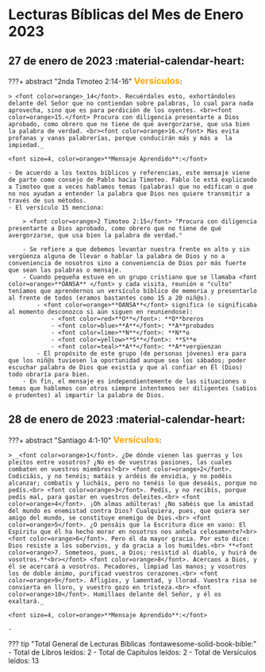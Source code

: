 # **Lecturas Bíblicas del Mes de Enero 2023**

## 27 de enero de 2023 :material-calendar-heart:

???+ abstract "2nda Timoteo 2:14-16"
    <font size=4, color=orange>**Versículos**</font>:

    > <font color=orange>_14</font>. Recuérdales esto, exhortándoles delante del Señor que no contiendan sobre palabras, lo cual para nada aprovecha, sino que es para perdición de los oyentes. <br><font color=orange>15.</font> Procura con diligencia presentarte a Dios aprobado, como obrero que no tiene de qué avergorzarse, que usa bien la palabra de verdad. <br><font color=orange>16.</font> Mas evita profanas y vanas palabrerías, porque conducirán más y más a  la impiedad._
    
    <font size=4, color=orange>**Mensaje Aprendido**:</font>

    - De acuerdo a los textos bíblicos y referencias, este mensaje viene de parte como consejo de Pablo hacia Timoteo. Pablo le está explicando a Timoteo que a veces hablamos temas (palabras) que no edifican o que no nos ayudan a entender la palabra que Dios nos quiere transmitir a través de sus métodos. 
    - El versículo 15 menciona:
        
        > <font color=orange>2 Timoteo 2:15</font> "Procura con diligencia presentarte a Dios aprobado, como obrero que no tiene de qué avergorzarse, que usa bien la palabra de verdad."
        
        - Se refiere a que debemos levantar nuestra frente en alto y sin vergüenza alguna de llevar o hablar la palabra de Dios y no a conveniencia de nosotros sino a conveniencia de Dios por más fuerte que sean las palabras o mensaje.
        - Cuando pequeña estuve en un grupo cristiano que se llamaba <font color=orange>**OANSA** </font> y cada visita, reunión o "culto" teníamos que aprendernos un versículo bíblico de memoria y presentarlo al frente de todos (eramos bastantes como 15 a 20 niñ@s). 
            - <font color=orange>**OANSA**</font> significa (o significaba al momento desconozco si aún siguen en reuniendose):
                - <font color=red>**O**</font>: **O**breros
                - <font color=blue>**A**</font>: **A**probados
                - <font color=lime>**N**</font>: **N**o
                - <font color=yellow>**S**</font>: **S**e
                - <font color=teal>**A**</font>: **A**vergüenzan
            - El propósito de este grupo (de personas jóvenes) era para que los niñ@s tuviesen la oportunidad aunque sea los sábados; poder escuchar palabra de Dios que existía y que al confiar en Él (Dios) todo obraría para bien. 
        - En fin, el mensaje es independientemente de las situaciones o temas que hablemos con otros siempre intentemos ser diligentes (sabios o prudentes) al impartir la palabra de Dios.

## 28 de enero de 2023 :material-calendar-heart:

???+ abstract "Santiago 4:1-10"
    <font size=4, color=orange>**Versículos**</font>:

    > _<font color=orange>1</font>. ¿De dónde vienen las guerras y los pleitos entre vosotros? ¿No es de vuestras pasiones, las cuales combaten en vuestros miembros?<br> <font color=orange>2</font>. Codiciáis, y no tenéis; matáis y ardéis de envidia, y no podéis alcanzar; combatís y lucháis, pero no tenéis lo que deseáis, porque no pedís.<br> <font color=orange>3</font>. Pedís, y no recibís, porque pedís mal, para gastar en vuestros deleites.<br> <font color=orange>4</font>. ¡Oh almas adúlteras! ¿No sabéis que la amistad del mundo es enemistad contra Dios? Cualquiera, pues, que quiera ser amigo del mundo, se constituye enemigo de Dios.<br> <font color=orange>5</font>. ¿O pensáis que la Escritura dice en vano: El Espíritu que él ha hecho morar en nosotros nos anhela celosamente?<br> <font color=orange>6</font>. Pero él da mayor gracia. Por esto dice: Dios resiste a los sobervios, y da gracia a los humildes.<br> **<font color=orange>7. Someteos, pues, a Dios; resistid al diablo, y huirá de vosotros.**<br></font> <font color=orange>8</font>. Acercaos a Dios, y él se acercará a vosotros. Pecadores, limpiad las manos; y vosotros los de doble ánimo, purificad vuestros corazones.<br> <font color=orange>9</font>. Afligíos, y lamentad, y llorad. Vuestra risa se convierta en lloro, y vuestro gozo en tristeza.<br> <font color=orange>10</font>. Humillaos delante del Señor, y él os exaltará._

    <font size=4, color=orange>**Mensaje Aprendido**:</font>

    - 













































??? tip "Total General de Lecturas Bíblicas :fontawesome-solid-book-bible:" 
    - Total de Libros leídos: 2
    - Total de Capítulos leídos: 2
    - Total de Versículos leídos: 13

<!-- [Follow :fontawesome-brands-instagram:](https://instagram.com/kiki7766_peggy){ .md-button target=_blank}
[Follow :fontawesome-brands-facebook:](https://facebook.com/kiki7766){ .md-button  target=_blank }
[Follow :fontawesome-brands-github:](https://github.com/kiki7766){ .md-button target=_blank }
[Follow :fontawesome-brands-discord:](https://discord.com/Kiki7766#1421){ .md-button target=_blank } -->